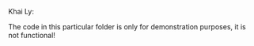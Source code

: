 Khai Ly: 

The code in this particular folder is only for demonstration purposes, it is not functional!

